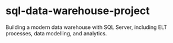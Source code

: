# sql-data-warehouse-project
Building a modern data warehouse with SQL Server, including ELT processes, data modelling, and analytics.
